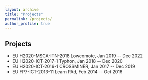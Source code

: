 ```yaml
---
layout: archive
title: "Projects"
permalink: /projects/
author_profile: true
---
```


## Projects

* EU H2020-MSCA-ITN-2018 Lowcomote, Jan 2019 -- Dec 2022
* EU H2020-ICT-2017-1 Typhon, Jan 2018 -- Dec 2020
* EU H2020-ICT-2016-1 CROSSMINER, Jan 2017 -- Dec 2019
* EU FP7-ICT-2013-11 Learn PAd, Feb 2014 -- Oct 2016


